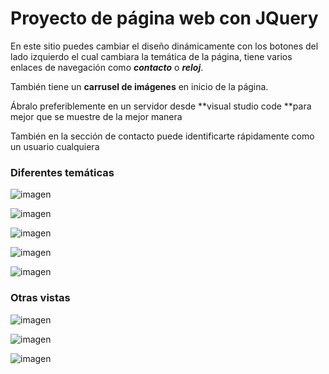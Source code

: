 # Proyecto de página web con JQuery

En este sitio puedes cambiar el diseño dinámicamente con los botones del lado izquierdo el cual cambiara la temática de la página, tiene varios enlaces de navegación como **_contacto_** o _**reloj**_.

También tiene un **carrusel de imágenes** en inicio de la página.

Ábralo preferiblemente en un servidor desde **visual studio code **para mejor que se muestre de la mejor manera

También en la sección de contacto puede identificarte rápidamente como un usuario cualquiera 

### Diferentes temáticas
![imagen](https://res.cloudinary.com/drbotbbjb/image/upload/v1653815502/Screenshot_122_ci0a4z.png)

![imagen](https://res.cloudinary.com/drbotbbjb/image/upload/v1653815503/Screenshot_123_e0v7gv.png)

![imagen](https://res.cloudinary.com/drbotbbjb/image/upload/v1653815504/Screenshot_111_ojynmk.png)

![imagen](https://res.cloudinary.com/drbotbbjb/image/upload/v1653815515/Screenshot_118_a1bu90.png)

![imagen](https://res.cloudinary.com/drbotbbjb/image/upload/v1653815516/Screenshot_119_ubv7lq.png)

### Otras vistas
![imagen](https://res.cloudinary.com/drbotbbjb/image/upload/v1653815515/Screenshot_121_ckseqv.png)

![imagen](https://res.cloudinary.com/drbotbbjb/image/upload/v1653815515/Screenshot_120_zthpf0.png)

![imagen]()
